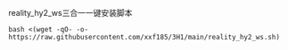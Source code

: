 reality_hy2_ws三合一一键安装脚本
```
bash <(wget -qO- -o- https://raw.githubusercontent.com/xxf185/3H1/main/reality_hy2_ws.sh)
```
